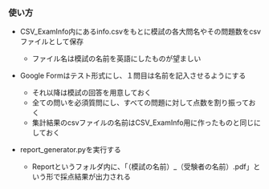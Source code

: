### 使い方
- CSV_ExamInfo内にあるinfo.csvをもとに模試の各大問名やその問題数をcsvファイルとして保存
  - ファイル名は模試の名前を英語にしたものが望ましい

- Google Formはテスト形式にし、１問目は名前を記入させるようにする
  - それ以降は模試の回答を用意しておく
  - 全ての問いを必須質問にし、すべての問題に対して点数を割り振っておく
  - 集計結果のcsvファイルの名前はCSV_ExamInfo用に作ったものと同じにしておく

- report_generator.pyを実行する
  - Reportというフォルダ内に、「（模試の名前）_（受験者の名前）.pdf」という形で採点結果が出力される
